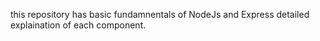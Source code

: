 this repository has basic fundamnentals of NodeJs and Express
detailed explaination of each component.
